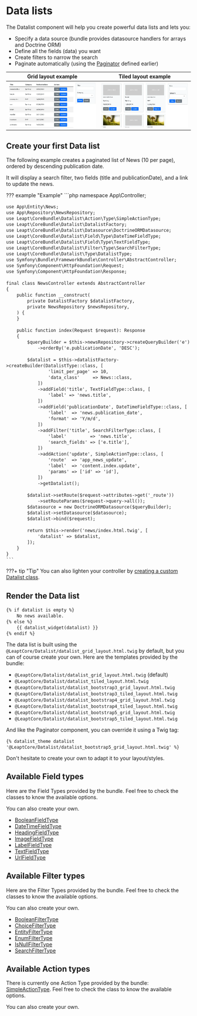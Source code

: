 # Data lists

The Datalist component will help you create powerful data lists and lets you:

- Specify a data source (bundle provides datasource handlers for arrays and Doctrine ORM)
- Define all the fields (data) you want
- Create filters to narrow the search
- Paginate automatically (using the [Paginator](paginator.md) defined earlier)

| Grid layout example | Tiled layout example |
| --- | --- |
| ![Example of grid datalist layout](images/datalist-grid-demo.webp "Example of grid datalist layout") | ![Example of tiled datalist layout](images/datalist-tiled-demo.webp "Example of tiled datalist layout") |

## Create your first Data list

The following example creates a paginated list of News (10 per page), ordered by descending publication date.

It will display a search filter, two fields (title and publicationDate), and a link to update the news.

??? example "Example"
    ```php
    namespace App\Controller;
    
    use App\Entity\News;
    use App\Repository\NewsRepository;
    use Leapt\CoreBundle\Datalist\Action\Type\SimpleActionType;
    use Leapt\CoreBundle\Datalist\DatalistFactory;
    use Leapt\CoreBundle\Datalist\Datasource\DoctrineORMDatasource;
    use Leapt\CoreBundle\Datalist\Field\Type\DateTimeFieldType;
    use Leapt\CoreBundle\Datalist\Field\Type\TextFieldType;
    use Leapt\CoreBundle\Datalist\Filter\Type\SearchFilterType;
    use Leapt\CoreBundle\Datalist\Type\DatalistType;
    use Symfony\Bundle\FrameworkBundle\Controller\AbstractController;
    use Symfony\Component\HttpFoundation\Request;
    use Symfony\Component\HttpFoundation\Response;
    
    final class NewsController extends AbstractController
    {
        public function __construct(
            private DatalistFactory $datalistFactory,
            private NewsRepository $newsRepository,
        ) {
        }
        
        public function index(Request $request): Response
        {
            $queryBuilder = $this->newsRepository->createQueryBuilder('e')
                ->orderBy('e.publicationDate', 'DESC');
            
            $datalist = $this->datalistFactory->createBuilder(DatalistType::class, [
                    'limit_per_page' => 10,
                    'data_class'     => News::class,
                ])
                ->addField('title', TextFieldType::class, [
                    'label' => 'news.title',
                ])
                ->addField('publicationDate', DateTimeFieldType::class, [
                    'label'  => 'news.publication_date',
                    'format' => 'Y/m/d',
                ])
                ->addFilter('title', SearchFilterType::class, [
                    'label'         => 'news.title',
                    'search_fields' => ['e.title'],
                ])
                ->addAction('update', SimpleActionType::class, [
                    'route'  => 'app_news_update',
                    'label'  => 'content.index.update',
                    'params' => ['id' => 'id'],
                ])
                ->getDatalist();
    
            $datalist->setRoute($request->attributes->get('_route'))
                ->setRouteParams($request->query->all());
            $datasource = new DoctrineORMDatasource($queryBuilder);
            $datalist->setDatasource($datasource);
            $datalist->bind($request);
            
            return $this->render('news/index.html.twig', [
                'datalist' => $datalist,
            ]);
        }
    }
    ```

???+ tip "Tip"
    You can also lighten your controller by [creating a custom Datalist class](data_lists/custom_data_list.md).

## Render the Data list

```twig
{% if datalist is empty %}
    No news available.
{% else %}
    {{ datalist_widget(datalist) }}
{% endif %}
```

The data list is built using the `@LeaptCore/Datalist/datalist_grid_layout.html.twig` by default, but you can
of course create your own. Here are the templates provided by the bundle:

- `@LeaptCore/Datalist/datalist_grid_layout.html.twig` (default)
- `@LeaptCore/Datalist/datalist_tiled_layout.html.twig`
- `@LeaptCore/Datalist/datalist_bootstrap3_grid_layout.html.twig`
- `@LeaptCore/Datalist/datalist_bootstrap3_tiled_layout.html.twig`
- `@LeaptCore/Datalist/datalist_bootstrap4_grid_layout.html.twig`
- `@LeaptCore/Datalist/datalist_bootstrap4_tiled_layout.html.twig`
- `@LeaptCore/Datalist/datalist_bootstrap5_grid_layout.html.twig`
- `@LeaptCore/Datalist/datalist_bootstrap5_tiled_layout.html.twig`

And like the Paginator component, you can override it using a Twig tag:

```twig
{% datalist_theme datalist '@LeaptCore/Datalist/datalist_bootstrap5_grid_layout.html.twig' %}
```

Don't hesitate to create your own to adapt it to your layout/styles.

## Available Field types

Here are the Field Types provided by the bundle. Feel free to check the classes to know the available options.

You can also create your own.

- [BooleanFieldType](https://github.com/leapt/core-bundle/blob/4.x/src/Datalist/Field/Type/BooleanFieldType.php)
- [DateTimeFieldType](https://github.com/leapt/core-bundle/blob/4.x/src/Datalist/Field/Type/DateTimeFieldType.php)
- [HeadingFieldType](https://github.com/leapt/core-bundle/blob/4.x/src/Datalist/Field/Type/HeadingFieldType.php)
- [ImageFieldType](https://github.com/leapt/core-bundle/blob/4.x/src/Datalist/Field/Type/ImageFieldType.php)
- [LabelFieldType](data_lists/field/label_field.md)
- [TextFieldType](https://github.com/leapt/core-bundle/blob/4.x/src/Datalist/Field/Type/TextFieldType.php)
- [UrlFieldType](https://github.com/leapt/core-bundle/blob/4.x/src/Datalist/Field/Type/UrlFieldType.php)

## Available Filter types

Here are the Filter Types provided by the bundle. Feel free to check the classes to know the available options.

You can also create your own.

- [BooleanFilterType](https://github.com/leapt/core-bundle/blob/4.x/src/Datalist/Filter/Type/BooleanFilterType.php)
- [ChoiceFilterType](https://github.com/leapt/core-bundle/blob/4.x/src/Datalist/Filter/Type/ChoiceFilterType.php)
- [EntityFilterType](https://github.com/leapt/core-bundle/blob/4.x/src/Datalist/Filter/Type/EntityFilterType.php)
- [EnumFilterType](https://github.com/leapt/core-bundle/blob/4.x/src/Datalist/Filter/Type/EnumFilterType.php)
- [IsNullFilterType](https://github.com/leapt/core-bundle/blob/4.x/src/Datalist/Filter/Type/IsNullFilterType.php)
- [SearchFilterType](https://github.com/leapt/core-bundle/blob/4.x/src/Datalist/Filter/Type/SearchFilterType.php)

## Available Action types

There is currently one Action Type provided by the bundle: [SimpleActionType](https://github.com/leapt/core-bundle/blob/4.x/src/Datalist/Action/Type/SimpleActionType.php).
Feel free to check the class to know the available options.

You can also create your own.
